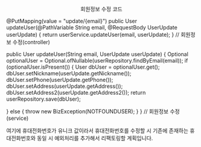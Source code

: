 <center>회원정보 수정 코드</center>


@PutMapping(value = "update/{email}")
public User updateUser(@PathVariable String email, @RequestBody UserUpdate userUpdate) {
return userService.updateUser(email, userUpdate);
} // 회원정보 수정(controller)

public User updateUser(String email, UserUpdate userUpdate) {
Optional<User> optionalUser 
= Optional.ofNullable(userRepository.findByEmail(email));
if (optionalUser.isPresent()) {
User dbUser = optionalUser.get();
dbUser.setNickname(userUpdate.getNickname());
dbUser.setPhone(userUpdate.getPhone());
dbUser.setAddress(userUpdate.getAddress());
dbUser.setAddress2(userUpdate.getAddress2());
return userRepository.save(dbUser);

} else {
throw new BizException(NOTFOUNDUSER);
}
} // 회원정보 수정(service)

여기에 휴대전화번호가 유니크 값이라서 휴대전화번호를 수정할 시 기존에 존재하는 휴대전화번호와 동일 시 예외처리를 추가해서 리팩토링할 계획입니다.
